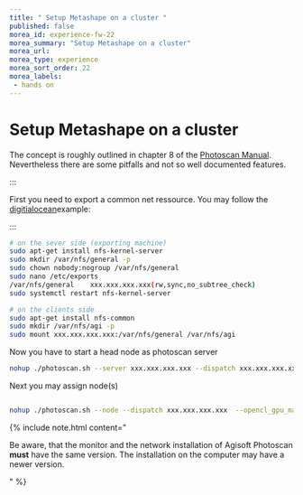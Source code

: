 ```yaml
---
title: " Setup Metashape on a cluster "
published: false
morea_id: experience-fw-22
morea_summary: "Setup Metashape on a cluster"
morea_url: 
morea_type: experience
morea_sort_order: 22
morea_labels:
 - hands on
---
```


# Setup Metashape on a cluster 
The concept is roughly outlined in chapter 8 of the [Photoscan Manual](https://www.agisoft.com/pdf/metashape-pro_1_8_en.pdf). Nevertheless there are some pitfalls and not so well documented features.

:::

First you need to export a common net ressource. You may follow the [digitialocean](https://www.digitalocean.com/community/tutorials/how-to-set-up-an-nfs-mount-on-ubuntu-16-04)example:

:::

``` bash
# on the sever side (exporting machine)
sudo apt-get install nfs-kernel-server
sudo mkdir /var/nfs/general -p
sudo chown nobody:nogroup /var/nfs/general
sudo nano /etc/exports
/var/nfs/general    xxx.xxx.xxx.xxx(rw,sync,no_subtree_check)
sudo systemctl restart nfs-kernel-server

# on the clients side
sudo apt-get install nfs-common
sudo mkdir /var/nfs/agi -p
sudo mount xxx.xxx.xxx.xxx:/var/nfs/general /var/nfs/agi

```

Now you have to start a head node as photoscan server

```bash
nohup ./photoscan.sh --server xxx.xxx.xxx.xxx --dispatch xxx.xxx.xxx.xxx  --root /var/nfs/agi
```

Next you may assign node(s)

```bash

nohup ./photoscan.sh --node --dispatch xxx.xxx.xxx.xxx  --opencl_gpu_mask 1  --root /var/nfs/agi
```


{% include note.html content=" 
 
Be aware, that the monitor and the network installation of Agisoft Photoscan **must** have the same version.
The installation on the computer may have a newer version.
 

"
%}

